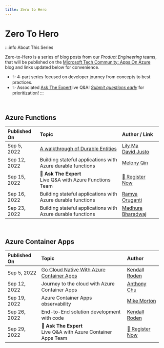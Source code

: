 ```yaml
---
title: Zero to Hero
---
```


# Zero To Hero


:::info About This Series

Zero-to-Hero is a series of blog posts from our _Product Engineering_ teams, that will be published on the [Microsoft Tech Community: Apps On Azure](https://techcommunity.microsoft.com/t5/apps-on-azure-blog/bg-p/AppsonAzureBlog?WT.mc_id=javascript-74010-ninarasi) blog and links updated below for convenience.

 * ✨ 4-part series focused on developer journey from concepts to best practices.
 * ✨ Associated [Ask The Expert](AskTheExpert)live Q&A! _[Submit questions early](https://github.com/Azure/Cloud-Native/issues/new?assignees=&labels=ask+the+expert&template=---ask-the-expert-.md&title=%5BAsk+The+Expert%5D++)_ for prioritization!
:::

<br/>

## Azure Functions

| Published On | Topic | Author / Link |
|:---|:---|:---|
| Sep 5, 2022 |  [A walkthrough of Durable Entities](https://techcommunity.microsoft.com/t5/apps-on-azure-blog/a-walkthrough-of-durable-entities/ba-p/3616832?WT.mc_id=javascript-74010-cxa) | [ Lily Ma](https://devblogs.microsoft.com/azure-sdk/author/jiayma/?WT.mc_id=javascript-74010-cxa) <br/> [David Justo](https://techcommunity.microsoft.com/t5/user/viewprofilepage/user-id/936926?WT.mc_id=javascript-74010-cxa) |
| Sep 12, 2022  | Building stateful applications with Azure durable functions  | [ Melony Qin](https://twitter.com/MelonyQ)|
| Sep 15, 2022 | 🎤 **Ask The Expert** <br/> Live Q&A with Azure Functions Team | [🌟 Register Now](https://reactor.microsoft.com/en-us/reactor/events/17000/?WT.mc_id=javascript-74010-cxa) |
| Sep 16, 2022 | Building stateful applications with Azure durable functions  | [Ramya Oruganti](https://twitter.com/ramyaoncloud) |
| Sep 23, 2022 |  Building stateful applications with Azure durable functions | [ Madhura Bharadwaj](https://twitter.com/madhura0110)|

<br/>

## Azure Container Apps 

| Published On | Topic | Author |
|:---|:---|:---|
| Sep 5, 2022 | [Go Cloud Native With Azure Container Apps](/blog/zero2hero-aca-01)| [Kendall Roden](https://twitter.com/KendallRoden) |
| Sep 12, 2022 | Journey to the cloud with Azure Container Apps | [Anthony Chu](https://twitter.com/nthonyChu) |
| Sep 19, 2022 | Azure Container Apps observability | [Mike Morton](https://twitter.com/BigMorty) |
| Sep 26, 2022 | End-to-End solution development with code | [Kendall Roden](https://twitter.com/KendallRoden) |
| Sep 29, 2022 | 🎤 **Ask The Expert**  <br/> Live Q&A with Azure Container Apps Team | [🌟 Register Now](https://reactor.microsoft.com/en-us/reactor/events/17000/?WT.mc_id=javascript-74010-cxa) |
